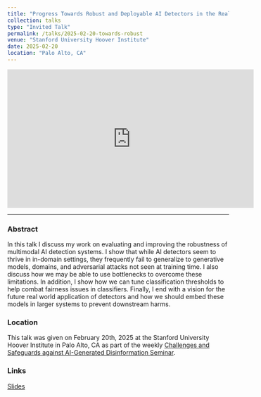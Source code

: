 ```yaml
---
title: "Progress Towards Robust and Deployable AI Detectors in the Real World"
collection: talks
type: "Invited Talk"
permalink: /talks/2025-02-20-towards-robust
venue: "Stanford University Hoover Institute"
date: 2025-02-20
location: "Palo Alto, CA"
---
```

<iframe src="https://docs.google.com/presentation/d/e/2PACX-1vRbZ-I_PzcYHuJUUVn6PdBXP1yMPNf4ZqDJaAnlHuwki-JNSDCw8gtgztgpATtQBPphNR8FRM8cDz6V/embed?start=false&loop=false&delayms=3000" frameborder="0" width="560" height="315" allowfullscreen="true" mozallowfullscreen="true" webkitallowfullscreen="true"></iframe>

-------
### Abstract
In this talk I discuss my work on evaluating and improving the robustness of multimodal AI detection systems. I show that while AI detectors seem to thrive in in-domain settings, they frequently fail to generalize to generative models, domains, and adversarial attacks not seen at training time. I also discuss how we may be able to use bottlenecks to overcome these limitations. In addition, I show how we can tune classification thresholds to help combat fairness issues in classifiers. Finally, I end with a vision for the future real world application of detectors and how we should embed these models in larger systems to prevent downstream harms.

### Location
This talk was given on February 20th, 2025 at the Stanford University Hoover Institute in Palo Alto, CA as part of the weekly [Challenges and Safeguards against AI-Generated Disinformation Seminar](https://www.hoover.org/events/progress-towards-robust-and-deployable-ai-detectors-real-world).

### Links
[Slides](https://docs.google.com/presentation/d/1n4EHqu17PWIW2feld2EnF59XwFaYTptqB_PUtURiedo/edit?usp=sharing)